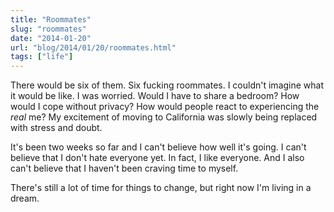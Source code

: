 ```yaml
---
title: "Roommates"
slug: "roommates"
date: "2014-01-20"
url: "blog/2014/01/20/roommates.html"
tags: ["life"]
---
```


There would be six of them. Six fucking roommates. I couldn't imagine what it would be like. I was worried. Would I have to share a bedroom? How would I cope without privacy? How would people react to experiencing the *real* me? My excitement of moving to California was slowly being replaced with stress and doubt.

It's been two weeks so far and I can't believe how well it's going. I can't believe that I don't hate everyone yet. In fact, I like everyone. And I also can't believe that I haven't been craving time to myself.

There's still a lot of time for things to change, but right now I'm living in a dream.








